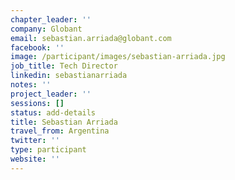 ```yaml
---
chapter_leader: ''
company: Globant
email: sebastian.arriada@globant.com
facebook: ''
image: /participant/images/sebastian-arriada.jpg
job_title: Tech Director
linkedin: sebastianarriada
notes: ''
project_leader: ''
sessions: []
status: add-details
title: Sebastian Arriada
travel_from: Argentina
twitter: ''
type: participant
website: ''
---
```


<!-- put more details about participant here -->